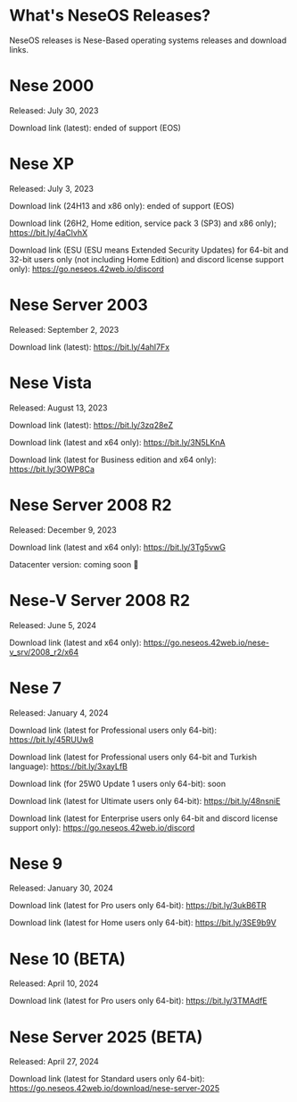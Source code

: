 # What's NeseOS Releases?
NeseOS releases is Nese-Based operating systems releases and download links.

# Nese 2000 
Released: July 30, 2023

Download link (latest): ended of support (EOS)

# Nese XP
Released: July 3, 2023

Download link (24H13 and x86 only): ended of support (EOS)

Download link (26H2, Home edition, service pack 3 (SP3) and x86 only); https://bit.ly/4aClvhX

Download link (ESU (ESU means Extended Security Updates) for 64-bit and 32-bit users only (not including Home Edition) and discord license support only):
https://go.neseos.42web.io/discord

# Nese Server 2003
Released: September 2, 2023

Download link (latest):
https://bit.ly/4ahl7Fx

# Nese Vista
Released: August 13, 2023 

Download link (latest):
https://bit.ly/3zq28eZ

Download link (latest and x64 only):
https://bit.ly/3N5LKnA

Download link (latest for Business edition and x64 only):
https://bit.ly/3OWP8Ca

# Nese Server 2008 R2
Released: December 9, 2023

Download link (latest and x64 only):
https://bit.ly/3Tg5vwG

Datacenter version: coming soon 👀 

# Nese-V Server 2008 R2
Released: June 5, 2024

Download link (latest and x64 only):
https://go.neseos.42web.io/nese-v_srv/2008_r2/x64


# Nese 7
Released: January 4, 2024

Download link (latest for Professional users only 64-bit): https://bit.ly/45RUUw8

Download link (latest for Professional users only 64-bit and Turkish language): 
https://bit.ly/3xayLfB

Download link (for 25W0 Update 1 users only 64-bit):
soon

Download link (latest for Ultimate users only 64-bit): https://bit.ly/48nsniE

Download link (latest for Enterprise users only 64-bit and discord license support only): https://go.neseos.42web.io/discord

# Nese 9
Released: January 30, 2024

Download link (latest for Pro users only 64-bit): https://bit.ly/3ukB6TR

Download link (latest for Home users only 64-bit): https://bit.ly/3SE9b9V

# Nese 10 (BETA)
Released: April 10, 2024

Download link (latest for Pro users only 64-bit): https://bit.ly/3TMAdfE

# Nese Server 2025 (BETA)
Released: April 27, 2024

Download link (latest for Standard users only 64-bit): https://go.neseos.42web.io/download/nese-server-2025


